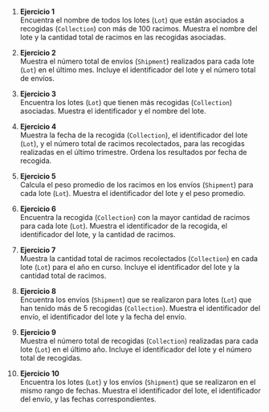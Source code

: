 
1. **Ejercicio 1**  
   Encuentra el nombre de todos los lotes (`Lot`) que están asociados a recogidas (`Collection`) con más de 100 racimos. Muestra el nombre del lote y la cantidad total de racimos en las recogidas asociadas.

2. **Ejercicio 2**  
   Muestra el número total de envíos (`Shipment`) realizados para cada lote (`Lot`) en el último mes. Incluye el identificador del lote y el número total de envíos.

3. **Ejercicio 3**  
   Encuentra los lotes (`Lot`) que tienen más recogidas (`Collection`) asociadas. Muestra el identificador y el nombre del lote.

4. **Ejercicio 4**  
   Muestra la fecha de la recogida (`Collection`), el identificador del lote (`Lot`), y el número total de racimos recolectados, para las recogidas realizadas en el último trimestre. Ordena los resultados por fecha de recogida.

5. **Ejercicio 5**  
   Calcula el peso promedio de los racimos en los envíos (`Shipment`) para cada lote (`Lot`). Muestra el identificador del lote y el peso promedio.

6. **Ejercicio 6**  
   Encuentra la recogida (`Collection`) con la mayor cantidad de racimos para cada lote (`Lot`). Muestra el identificador de la recogida, el identificador del lote, y la cantidad de racimos.

7. **Ejercicio 7**  
   Muestra la cantidad total de racimos recolectados (`Collection`) en cada lote (`Lot`) para el año en curso. Incluye el identificador del lote y la cantidad total de racimos.

8. **Ejercicio 8**  
   Encuentra los envíos (`Shipment`) que se realizaron para lotes (`Lot`) que han tenido más de 5 recogidas (`Collection`). Muestra el identificador del envío, el identificador del lote y la fecha del envío.

9. **Ejercicio 9**  
   Muestra el número total de recogidas (`Collection`) realizadas para cada lote (`Lot`) en el último año. Incluye el identificador del lote y el número total de recogidas.

10. **Ejercicio 10**  
    Encuentra los lotes (`Lot`) y los envíos (`Shipment`) que se realizaron en el mismo rango de fechas. Muestra el identificador del lote, el identificador del envío, y las fechas correspondientes.